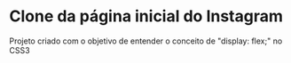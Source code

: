 # Clone da página inicial do Instagram

Projeto criado com o objetivo de entender o conceito de "display: flex;" no CSS3
